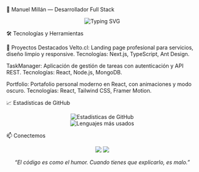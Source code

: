 🧠 Manuel Millán — Desarrollador Full Stack
<p align="center"> <img src="https://readme-typing-svg.herokuapp.com?font=Fira+Code&size=24&duration=3000&pause=1000&color=7AE2CF&center=true&vCenter=true&width=1000&lines=Hola%2C+soy+Manuel+Millán;Desarrollador+Full+Stack;Apasionado+por+la+tecnolog%C3%ADa+y+la+innovaci%C3%B3n" alt="Typing SVG" /> </p>
🛠️ Tecnologías y Herramientas














🚀 Proyectos Destacados
Velto.cl: Landing page profesional para servicios, diseño limpio y responsive.
Tecnologías: Next.js, TypeScript, Ant Design.

TaskManager: Aplicación de gestión de tareas con autenticación y API REST.
Tecnologías: React, Node.js, MongoDB.

Portfolio: Portafolio personal moderno en React, con animaciones y modo oscuro.
Tecnologías: React, Tailwind CSS, Framer Motion.


📈 Estadísticas de GitHub
<p align="center"> <img src="https://github-readme-stats.vercel.app/api?username=ManuelMillan1979&show_icons=true&theme=radical" alt="Estadísticas de GitHub" /> <br/> <img src="https://github-readme-stats.vercel.app/api/top-langs/?username=ManuelMillan1979&layout=compact&theme=radical" alt="Lenguajes más usados" /> </p>
📫 Conectemos
<p align="center"> <a href="https://www.linkedin.com/in/manuelmillan"><img src="https://img.shields.io/badge/LinkedIn-Manuel%20Millán-blue?style=flat-square&logo=linkedin"></a> <a href="mailto:manuel@example.com"><img src="https://img.shields.io/badge/Email-Contact%20Me-green?style=flat-square&logo=gmail"></a> </p>
<p align="center"><i>“El código es como el humor. Cuando tienes que explicarlo, es malo.”</i></p>
